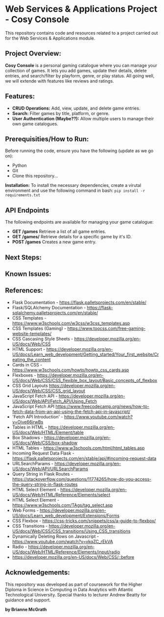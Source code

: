 # Web Services & Applications Project - Cosy Console 

This repository contains code and resources related to a project carried out for the Web Services & Applications module. 

## Project Overview: 

**Cosy Console** is a personal gaming catalogue where you can manage your collection of games. It lets you add games, update their details, delete entries, and search/filter by playform, genre, or play status. All going well, we will extende with features like reviews and ratings. 

## Features: 

- **CRUD Operations:** Add, view, update, and delete game entries.  
- **Search:** Filter games by title, platform, or genre. 
- **User Authentication (Maybe??):** Allow multiple users to manage their own game catalogues.  

## Prerequisities/How to Run: 
Before running the code, ensure you have the following (update as we go on):
- Python
- Git 
- Clone this repository... 

**Installation:**
To install the necessary dependencies, create a virutal environment and use the following command in bash: 
`pip install -r requirements.txt`

## API Endpoints
The following endpoints are available for managing your game catalogue: 

- **GET /games**
    Retrieve a list of all game entries. 
- **GET /games/<id>**
    Retrieve details for a specific game by it's ID. 
- **POST /games**
    Creates a new game entry.

## Next Steps: 

## Known Issues: 

## References: 

- Flask Documentation - https://flask.palletsprojects.com/en/stable/
- Flask/SQLAlchemy Documentation - https://flask-sqlalchemy.palletsprojects.com/en/stable/
- CSS Templates - https://www.w3schools.com/w3css/w3css_templates.asp 
- CSS Templates (Gaming) - https://www.toocss.com/free-gaming-website-templates/ 
- CSS Cascasing Style Sheets - https://developer.mozilla.org/en-US/docs/Web/CSS
- HTML Support - https://developer.mozilla.org/en-US/docs/Learn_web_development/Getting_started/Your_first_website/Creating_the_content
- Cards in CSS - https://www.w3schools.com/howto/howto_css_cards.asp 
- Flexboxes - https://developer.mozilla.org/en-US/docs/Web/CSS/CSS_flexible_box_layout/Basic_concepts_of_flexbox
- CSS Grid Layouts https://developer.mozilla.org/en-US/docs/Web/CSS/CSS_grid_layout
- JavaScript Fetch API - https://developer.mozilla.org/en-US/docs/Web/API/Fetch_API/Using_Fetch 
- JavaScript Fetch API https://www.freecodecamp.org/news/how-to-fetch-data-from-an-api-using-the-fetch-api-in-javascript/
- 'Fetch API Introduction' - https://www.youtube.com/watch?v=Oive66jrwBs 
- Tables in HTML - https://developer.mozilla.org/en-US/docs/Web/HTML/Element/table 
- Box Shadows - https://developer.mozilla.org/en-US/docs/Web/CSS/box-shadow 
- HTML Tables - https://www.w3schools.com/html/html_tables.asp
- Incoming Request Data Flask - https://flask.palletsprojects.com/en/stable/api/#incoming-request-data 
- URLSearchParams - https://developer.mozilla.org/en-US/docs/Web/API/URLSearchParams  
- Query String in Flask Routes - https://stackoverflow.com/questions/11774265/how-do-you-access-the-query-string-in-flask-routes 
- HTML Select Element - https://developer.mozilla.org/en-US/docs/Web/HTML/Reference/Elements/select 
- HTML Select Element - https://www.w3schools.com/TAgs/tag_select.asp 
- Web Forms - https://developer.mozilla.org/en-US/docs/Learn_web_development/Extensions/Forms 
- CSS Flexbox - https://css-tricks.com/snippets/css/a-guide-to-flexbox/
- CSS Transitions - https://developer.mozilla.org/en-US/docs/Web/CSS/CSS_transitions/Using_CSS_transitions
- Dynamically Deleting Rows on Javascript - https://www.youtube.com/watch?v=vkqZC_rEkVA
- Radio - https://developer.mozilla.org/en-US/docs/Web/HTML/Reference/Elements/input/radio 
- https://developer.mozilla.org/en-US/docs/Web/CSS/::before 
## Acknowledgements: 
This repository was developed as part of coursework for the Higher Diploma in Science in Computing in Data Analytics with Atlantic Technological University. Special thanks to lecturer Andrew Beatty for guidance and support. 

**by Brianne McGrath**